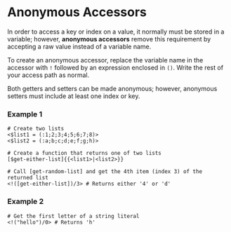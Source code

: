 # Anonymous Accessors

In order to access a key or index on a value, it normally must be stored in a variable; 
however, **anonymous accessors** remove this requirement by accepting a raw value instead of a variable name.

To create an anonymous accessor, replace the variable name in the accessor with `!` followed by an expression enclosed in `()`. 
Write the rest of your access path as normal.

Both getters and setters can be made anonymous; however, anonymous setters must include at least one index or key.

### Example 1

```rant
# Create two lists
<$list1 = (:1;2;3;4;5;6;7;8)>
<$list2 = (:a;b;c;d;e;f;g;h)>

# Create a function that returns one of two lists
[$get-either-list]{{<list1>|<list2>}}

# Call [get-random-list] and get the 4th item (index 3) of the returned list
<!([get-either-list])/3> # Returns either '4' or 'd'
```

### Example 2

```rant
# Get the first letter of a string literal
<!("hello")/0> # Returns 'h'
```